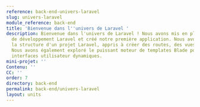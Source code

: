 ```yaml
---
reference: back-end-univers-laravel
slug: univers-laravel
module_reference: back-end
title: 'Bienvenue dans l''univers de Laravel '
description: Bienvenue dans l'univers de Laravel ! Nous avons mis en place notre environnement
  de développement Laravel et créé notre première application. Nous avons découvert
  la structure d'un projet Laravel, appris à créer des routes, des vues et des contrôleurs.
  Nous avons également exploré le puissant moteur de templates Blade pour créer des
  interfaces utilisateur dynamiques.
mini-projet: ''
Contenu: ''
CC: ''
order: 7
directory: back-end
permalink: back-end/univers-laravel
layout: units
---
```

